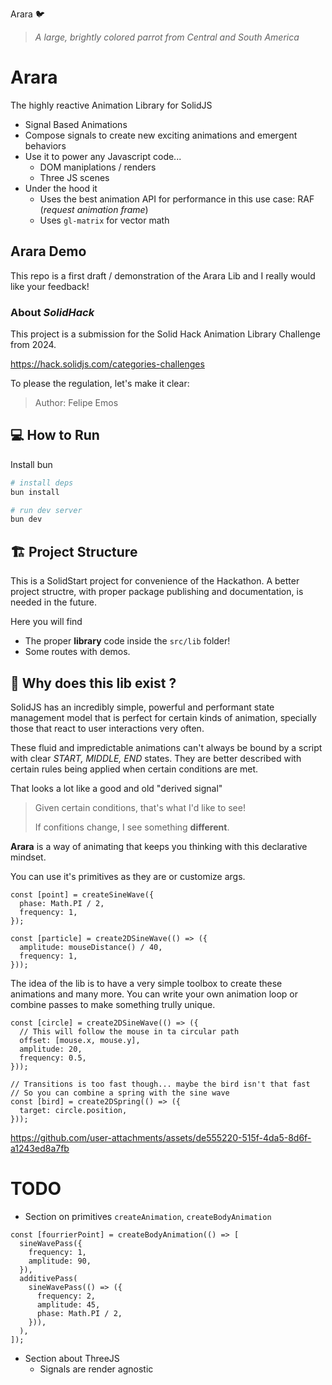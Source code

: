 Arara 🐦️

> _A large, brightly colored parrot from Central and South America_

# Arara

The highly reactive Animation Library for SolidJS

- Signal Based Animations
- Compose signals to create new exciting animations and emergent behaviors
- Use it to power any Javascript code...
  - DOM maniplations / renders
  - Three JS scenes
- Under the hood it
  - Uses the best animation API for performance in this use case: RAF (_request animation frame_)
  - Uses `gl-matrix` for vector math

## Arara Demo

This repo is a first draft / demonstration of the Arara Lib and I really would like your feedback!

### About _SolidHack_

This project is a submission for the Solid Hack Animation Library Challenge from 2024.

https://hack.solidjs.com/categories-challenges

To please the regulation, let's make it clear:

> Author: Felipe Emos

## 💻️ How to Run

Install bun

```bash
# install deps
bun install

# run dev server
bun dev
```

## 🏗️ Project Structure

This is a SolidStart project for convenience of the Hackathon. A better project structre, with proper package publishing and documentation, is needed in the future.

Here you will find

- The proper **library** code inside the `src/lib` folder!
- Some routes with demos.

## 🧠 Why does this lib exist ?

SolidJS has an incredibly simple, powerful and performant state management model that is perfect for certain kinds of animation, specially those that react to user interactions very often.

These fluid and impredictable animations can't always be bound by a script with clear _START, MIDDLE, END_ states. They are better described with certain rules being applied when certain conditions are met.

That looks a lot like a good and old "derived signal"

> Given certain conditions, that's what I'd like to see!
>
> If confitions change, I see something **different**.

**Arara** is a way of animating that keeps you thinking with this declarative mindset.

You can use it's primitives as they are or customize args.

```tsx
const [point] = createSineWave({
  phase: Math.PI / 2,
  frequency: 1,
});

const [particle] = create2DSineWave(() => ({
  amplitude: mouseDistance() / 40,
  frequency: 1,
}));
```

The idea of the lib is to have a very simple toolbox to create these animations and many more. You can write your own animation loop or combine passes to make something trully unique.

```tsx
const [circle] = create2DSineWave(() => ({
  // This will follow the mouse in ta circular path
  offset: [mouse.x, mouse.y],
  amplitude: 20,
  frequency: 0.5,
}));

// Transitions is too fast though... maybe the bird isn't that fast
// So you can combine a spring with the sine wave
const [bird] = create2DSpring(() => ({
  target: circle.position,
}));
```

https://github.com/user-attachments/assets/de555220-515f-4da5-8d6f-a1243ed8a7fb


# TODO

- Section on primitives `createAnimation`, `createBodyAnimation`

```tsx
const [fourrierPoint] = createBodyAnimation(() => [
  sineWavePass({
    frequency: 1,
    amplitude: 90,
  }),
  additivePass(
    sineWavePass(() => ({
      frequency: 2,
      amplitude: 45,
      phase: Math.PI / 2,
    })),
  ),
]);
```

- Section about ThreeJS
  - Signals are render agnostic
